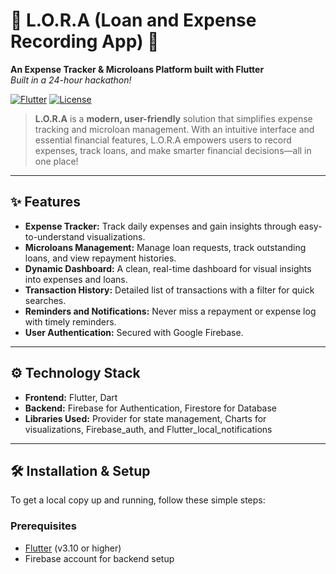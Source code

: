 # 🌟 L.O.R.A (Loan and Expense Recording App) 🌟

**An Expense Tracker & Microloans Platform built with Flutter**  
*Built in a 24-hour hackathon!*

[![Flutter](https://img.shields.io/badge/Flutter-v3.10-blue.svg?style=for-the-badge&logo=flutter)](https://flutter.dev) [![License](https://img.shields.io/badge/License-MIT-green.svg?style=for-the-badge)](LICENSE)

> **L.O.R.A** is a **modern, user-friendly** solution that simplifies expense tracking and microloan management. With an intuitive interface and essential financial features, L.O.R.A empowers users to record expenses, track loans, and make smarter financial decisions—all in one place!

---

## ✨ Features

- **Expense Tracker:** Track daily expenses and gain insights through easy-to-understand visualizations.
- **Microloans Management:** Manage loan requests, track outstanding loans, and view repayment histories.
- **Dynamic Dashboard:** A clean, real-time dashboard for visual insights into expenses and loans.
- **Transaction History:** Detailed list of transactions with a filter for quick searches.
- **Reminders and Notifications:** Never miss a repayment or expense log with timely reminders.
- **User Authentication:** Secured with Google Firebase.

---


## ⚙️ Technology Stack

- **Frontend:** Flutter, Dart
- **Backend:** Firebase for Authentication, Firestore for Database
- **Libraries Used:** Provider for state management, Charts for visualizations, Firebase_auth, and Flutter_local_notifications

---

## 🛠️ Installation & Setup

To get a local copy up and running, follow these simple steps:

### Prerequisites
- [Flutter](https://flutter.dev/docs/get-started/install) (v3.10 or higher)
- Firebase account for backend setup
